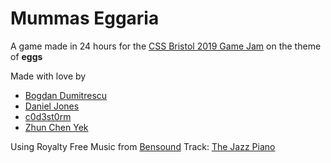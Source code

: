 # Mummas Eggaria
A game made in 24 hours for the [CSS Bristol 2019 Game Jam](https://cssbristol.co.uk/events/2019_11_22_Explore_week_game_jam/) on the theme of **eggs**

Made with love by
- [Bogdan Dumitrescu](https://github.com/bogdumi)
- [Daniel Jones](https://github.com/danjones1618)
- [c0d3st0rm](https://github.com/c0d3st0rm)
- [Zhun Chen Yek](https://github.com/skyrah1/)

Using Royalty Free Music from [Bensound](www.bensound.com)
Track: [The Jazz Piano](https://www.bensound.com/royalty-free-music/track/the-jazz-piano)
